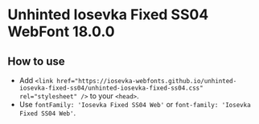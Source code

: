 # Unhinted Iosevka Fixed SS04 WebFont 18.0.0

## How to use

- Add `<link href="https://iosevka-webfonts.github.io/unhinted-iosevka-fixed-ss04/unhinted-iosevka-fixed-ss04.css" rel="stylesheet" />` to your `<head>`.
- Use `fontFamily: 'Iosevka Fixed SS04 Web'` or `font-family: 'Iosevka Fixed SS04 Web'`.
